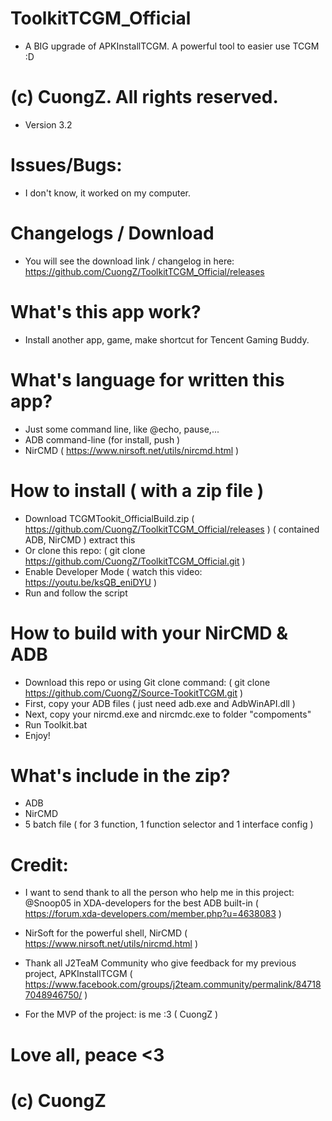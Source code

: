 # ToolkitTCGM_Official
+ A BIG upgrade of APKInstallTCGM. A powerful tool to easier use TCGM :D

# (c) CuongZ. All rights reserved.

+ Version 3.2

# Issues/Bugs:
+ I don't know, it worked on my computer.

# Changelogs / Download
+ You will see the download link / changelog in here: https://github.com/CuongZ/ToolkitTCGM_Official/releases


# What's this app work?
+ Install another app, game, make shortcut for Tencent Gaming Buddy.

# What's language for written this app?
+ Just some command line, like @echo, pause,...
+ ADB command-line (for install, push )
+ NirCMD ( https://www.nirsoft.net/utils/nircmd.html )

# How to install ( with a zip file )
+ Download TCGMTookit_OfficialBuild.zip ( https://github.com/CuongZ/ToolkitTCGM_Official/releases ) ( contained ADB, NirCMD ) extract this
+ Or clone this repo: ( git clone https://github.com/CuongZ/ToolkitTCGM_Official.git )
+ Enable Developer Mode ( watch this video: https://youtu.be/ksQB_eniDYU )
+ Run and follow the script

# How to build with your NirCMD & ADB
+ Download this repo or using Git clone command: ( git clone https://github.com/CuongZ/Source-TookitTCGM.git )
+ First, copy your ADB files ( just need adb.exe and AdbWinAPI.dll )
+ Next, copy your nircmd.exe and nircmdc.exe to folder "compoments"
+ Run Toolkit.bat
+ Enjoy!

# What's include in the zip?
+ ADB
+ NirCMD
+ 5 batch file ( for 3 function, 1 function selector and 1 interface config )

# Credit:
+ I want to send thank to all the person who help me in this project: 
@Snoop05 in XDA-developers for the best ADB built-in ( https://forum.xda-developers.com/member.php?u=4638083 )

+ NirSoft for the powerful shell, NirCMD ( https://www.nirsoft.net/utils/nircmd.html )

+ Thank all J2TeaM Community who give feedback for my previous project, APKInstallTCGM ( https://www.facebook.com/groups/j2team.community/permalink/847187048946750/ )

+ For the MVP of the project: is me :3 ( CuongZ )

# Love all, peace <3

# (c) CuongZ




